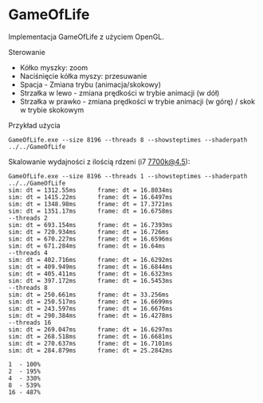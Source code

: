 # GameOfLife

Implementacja GameOfLife z użyciem OpenGL.

Sterowanie
* Kółko myszky: zoom
* Naciśnięcie kółka myszy: przesuwanie
* Spacja - Zmiana trybu (animacja/skokowy)
* Strzałka w lewo - zmiana prędkości w trybie animacji (w dół)
* Strzałka w prawko - zmiana prędkości w trybie animacji (w górę) / skok w trybie skokowym

Przykład użycia
```
GameOfLife.exe --size 8196 --threads 8 --showsteptimes --shaderpath ../../GameOfLife
```
Skalowanie wydajności z ilością rdzeni (i7 7700k@4.5):
```
GameOfLife.exe --size 8196 --threads 1 --showsteptimes --shaderpath ../../GameOfLife 
sim: dt = 1312.55ms      frame: dt = 16.8034ms
sim: dt = 1415.22ms      frame: dt = 16.6497ms
sim: dt = 1348.98ms      frame: dt = 17.3721ms
sim: dt = 1351.17ms      frame: dt = 16.6758ms
--threads 2
sim: dt = 693.154ms      frame: dt = 16.7393ms
sim: dt = 720.934ms      frame: dt = 16.726ms
sim: dt = 670.227ms      frame: dt = 16.6596ms
sim: dt = 671.284ms      frame: dt = 16.64ms
--threads 4
sim: dt = 402.716ms      frame: dt = 16.6292ms
sim: dt = 409.949ms      frame: dt = 16.6844ms
sim: dt = 405.411ms      frame: dt = 16.6323ms
sim: dt = 397.172ms      frame: dt = 16.5453ms
--threads 8
sim: dt = 250.661ms      frame: dt = 33.256ms
sim: dt = 250.517ms      frame: dt = 16.6699ms
sim: dt = 243.597ms      frame: dt = 16.6676ms
sim: dt = 290.384ms      frame: dt = 16.4278ms
--threads 16
sim: dt = 269.047ms      frame: dt = 16.6297ms
sim: dt = 268.518ms      frame: dt = 16.6681ms
sim: dt = 270.637ms      frame: dt = 16.7101ms
sim: dt = 284.879ms      frame: dt = 25.2842ms
```
```
1  - 100%
2  - 195%
4  - 330%
8  - 539%
16 - 487%
```
